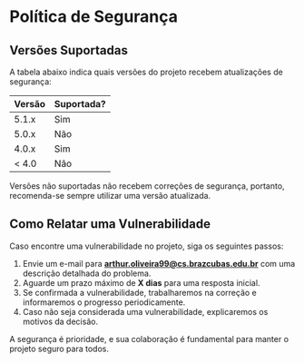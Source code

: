 # Política de Segurança  

## Versões Suportadas  

A tabela abaixo indica quais versões do projeto recebem atualizações de segurança:

| Versão | Suportada? |
|--------|-----------|
| 5.1.x  | Sim       |
| 5.0.x  | Não       |
| 4.0.x  | Sim       |
| < 4.0  | Não       |

Versões não suportadas não recebem correções de segurança, portanto, recomenda-se sempre utilizar uma versão atualizada.

## Como Relatar uma Vulnerabilidade  

Caso encontre uma vulnerabilidade no projeto, siga os seguintes passos:  

1. Envie um e-mail para **arthur.oliveira99@cs.brazcubas.edu.br** com uma descrição detalhada do problema.  
2. Aguarde um prazo máximo de **X dias** para uma resposta inicial.  
3. Se confirmada a vulnerabilidade, trabalharemos na correção e informaremos o progresso periodicamente.  
4. Caso não seja considerada uma vulnerabilidade, explicaremos os motivos da decisão.  

A segurança é prioridade, e sua colaboração é fundamental para manter o projeto seguro para todos.  
